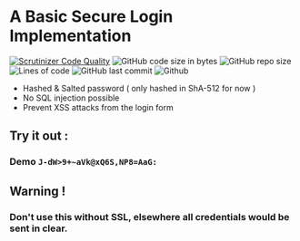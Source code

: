 # A Basic Secure Login Implementation 

[![Scrutinizer Code Quality](https://scrutinizer-ci.com/g/Sigmanificient/secure_login/badges/quality-score.png?b=main)](https://scrutinizer-ci.com/g/Sigmanificient/secure_login/?branch=main)
![GitHub code size in bytes](https://img.shields.io/github/languages/code-size/Sigmanificient/secure_login)
![GitHub repo size](https://img.shields.io/github/repo-size/Sigmanificient/secure_login)
![Lines of code](https://img.shields.io/tokei/lines/github/Sigmanificient/secure_login)
![GitHub last commit](https://img.shields.io/github/last-commit/Sigmanificient/secure_login)
![Github](https://shields.io/github/license/Sigmanificient/secure_login)

- Hashed & Salted password  ( only hashed in ShA-512 for now )
- No SQL injection possible
- Prevent XSS attacks from the login form

## Try it out :
### Demo `J-dW>9+~aVk@xQ6S,NP8=AaG:`

## Warning !
### Don't use this without SSL, elsewhere all credentials would be sent in clear.
